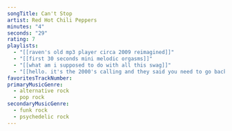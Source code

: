 ```yaml
---
songTitle: Can't Stop
artist: Red Hot Chili Peppers
minutes: "4"
seconds: "29"
rating: 7
playlists:
  - "[[raven's old mp3 player circa 2009 reimagined]]"
  - "[[first 30 seconds mini melodic orgasms]]"
  - "[[what am i supposed to do with all this swag]]"
  - "[[hello. it's the 2000's calling and they said you need to go back]]"
favoritesTrackNumber:
primaryMusicGenre:
  - alternative rock
  - pop rock
secondaryMusicGenre:
  - funk rock
  - psychedelic rock
---
```

